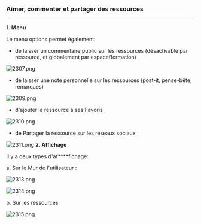 ### Aimer, commenter et partager des ressources
---

**1. Menu**

Le menu options permet également:

* de laisser un commentaire public sur les ressources (désactivable par ressource, et globalement par espace/formation)

![2307.png](http://www.claroline.net/uploads/custom/images/2307.png)

* de laisser une note personnelle sur les ressources (post-it, pense-bête, remarques)

![2309.png](http://www.claroline.net/uploads/custom/images/2309.png)

  * d'ajouter la ressource à ses Favoris

![2310.png](http://www.claroline.net/uploads/custom/images/2310.png)

   * de Partager la ressource sur les réseaux sociaux

![2311.png](http://www.claroline.net/uploads/custom/images/2311.png) **2. Affichage**

Il y a deux types d'af****fichage:

a. Sur le Mur de l'utilisateur :


![2313.png](http://www.claroline.net/uploads/custom/images/2313.png)

![2314.png](http://www.claroline.net/uploads/custom/images/2314.png)

b. Sur les ressources

![2315.png](http://www.claroline.net/uploads/custom/images/2315.png)

